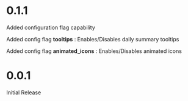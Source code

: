 # 0.1.1
Added configuration flag capability

Added config flag **tooltips** : Enables/Disables daily summary tooltips

Added config flag **animated_icons** : Enables/Disables animated icons

# 0.0.1  
Initial Release
